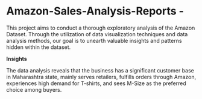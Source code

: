 # Amazon-Sales-Analysis-Reports - 
This project aims to conduct a thorough exploratory analysis of the Amazon Dataset. Through the utilization of data visualization techniques and data analysis methods, our goal is to unearth valuable insights and patterns hidden within the dataset.

**Insights**

The data analysis reveals that the business has a significant customer base in Maharashtra state, mainly serves retailers, fulfills orders through Amazon, experiences high demand for T-shirts, and sees M-Size as the preferred choice among buyers.
